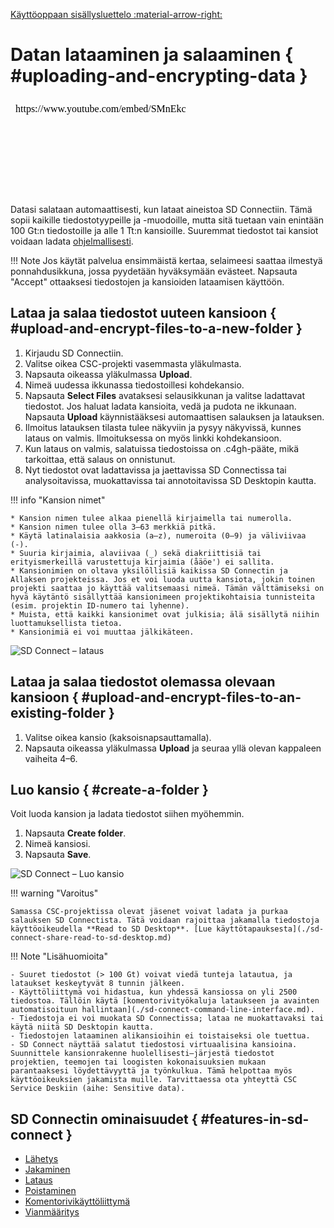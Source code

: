 [Käyttöoppaan sisällysluettelo :material-arrow-right:](sd-services-toc.md)

# Datan lataaminen ja salaaminen { #uploading-and-encrypting-data }

<iframe width="280" height="155" srcdoc="https://www.youtube.com/embed/SMnEkcS_HJw" title="YouTube video player" frameborder="0" allow="accelerometer; autoplay; clipboard-write; encrypted-media; gyroscope; picture-in-picture" allowfullscreen></iframe>

Datasi salataan automaattisesti, kun lataat aineistoa SD Connectiin. Tämä sopii kaikille tiedostotyypeille ja -muodoille, mutta sitä tuetaan vain enintään 100 Gt:n tiedostoille ja alle 1 Tt:n kansioille. Suuremmat tiedostot tai kansiot voidaan ladata [ohjelmallisesti](./sd-connect-command-line-interface.md).

!!! Note
    Jos käytät palvelua ensimmäistä kertaa, selaimeesi saattaa ilmestyä ponnahdusikkuna, jossa pyydetään hyväksymään evästeet. Napsauta "Accept" ottaaksesi tiedostojen ja kansioiden lataamisen käyttöön.

## Lataa ja salaa tiedostot uuteen kansioon { #upload-and-encrypt-files-to-a-new-folder }

1. Kirjaudu SD Connectiin.
2. Valitse oikea CSC-projekti vasemmasta yläkulmasta.
3. Napsauta oikeassa yläkulmassa **Upload**.
4. Nimeä uudessa ikkunassa tiedostoillesi kohdekansio.
5. Napsauta **Select Files** avataksesi selausikkunan ja valitse ladattavat tiedostot. Jos haluat ladata kansioita, vedä ja pudota ne ikkunaan. Napsauta **Upload** käynnistääksesi automaattisen salauksen ja latauksen.
6. Ilmoitus latauksen tilasta tulee näkyviin ja pysyy näkyvissä, kunnes lataus on valmis. Ilmoituksessa on myös linkki kohdekansioon.
7. Kun lataus on valmis, salatuissa tiedostoissa on .c4gh-pääte, mikä tarkoittaa, että salaus on onnistunut.
8. Nyt tiedostot ovat ladattavissa ja jaettavissa SD Connectissa tai analysoitavissa, muokattavissa tai annotoitavissa SD Desktopin kautta.

!!! info "Kansion nimet"

    * Kansion nimen tulee alkaa pienellä kirjaimella tai numerolla.
    * Kansion nimen tulee olla 3–63 merkkiä pitkä.
    * Käytä latinalaisia aakkosia (a–z), numeroita (0–9) ja väliviivaa (-).
    * Suuria kirjaimia, alaviivaa (_) sekä diakriittisiä tai erityismerkeillä varustettuja kirjaimia (åäöe') ei sallita.
    * Kansionimien on oltava yksilöllisiä kaikissa SD Connectin ja Allaksen projekteissa. Jos et voi luoda uutta kansiota, jokin toinen projekti saattaa jo käyttää valitsemaasi nimeä. Tämän välttämiseksi on hyvä käytäntö sisällyttää kansionimeen projektikohtaisia tunnisteita (esim. projektin ID-numero tai lyhenne).
    * Muista, että kaikki kansionimet ovat julkisia; älä sisällytä niihin luottamuksellista tietoa.
    * Kansionimiä ei voi muuttaa jälkikäteen.



![SD Connect – lataus](https://a3s.fi/docs-files/sensitive-data/SD_Connect/SDConnect_Upload.png)


## Lataa ja salaa tiedostot olemassa olevaan kansioon { #upload-and-encrypt-files-to-an-existing-folder }

1. Valitse oikea kansio (kaksoisnapsauttamalla).
2. Napsauta oikeassa yläkulmassa **Upload** ja seuraa yllä olevan kappaleen vaiheita 4–6.

## Luo kansio { #create-a-folder }

Voit luoda kansion ja ladata tiedostot siihen myöhemmin.

1. Napsauta **Create folder**.
2. Nimeä kansiosi.
3. Napsauta **Save**.

![SD Connect – Luo kansio](https://a3s.fi/docs-files/sensitive-data/SD_Connect/UseCase_CreateFolder.png)

!!! warning "Varoitus"

    Samassa CSC-projektissa olevat jäsenet voivat ladata ja purkaa salauksen SD Connectista. Tätä voidaan rajoittaa jakamalla tiedostoja käyttöoikeudella **Read to SD Desktop**. [Lue käyttötapauksesta](./sd-connect-share-read-to-sd-desktop.md)

!!! Note "Lisähuomioita"

    - Suuret tiedostot (> 100 Gt) voivat viedä tunteja latautua, ja lataukset keskeytyvät 8 tunnin jälkeen.
    - Käyttöliittymä voi hidastua, kun yhdessä kansiossa on yli 2500 tiedostoa. Tällöin käytä [komentorivityökaluja lataukseen ja avainten automatisoituun hallintaan](./sd-connect-command-line-interface.md).
    - Tiedostoja ei voi muokata SD Connectissa; lataa ne muokattavaksi tai käytä niitä SD Desktopin kautta.
    - Tiedostojen lataaminen alikansioihin ei toistaiseksi ole tuettua.
    - SD Connect näyttää salatut tiedostosi virtuaalisina kansioina. Suunnittele kansionrakenne huolellisesti—järjestä tiedostot projektien, teemojen tai loogisten kokonaisuuksien mukaan parantaaksesi löydettävyyttä ja työnkulkua. Tämä helpottaa myös käyttöoikeuksien jakamista muille. Tarvittaessa ota yhteyttä CSC Service Deskiin (aihe: Sensitive data).

## SD Connectin ominaisuudet { #features-in-sd-connect }

* [Lähetys](./sd-connect-upload.md)
* [Jakaminen](./sd-connect-share.md)
* [Lataus](./sd-connect-download.md)
* [Poistaminen](./sd-connect-delete.md)
* [Komentorivikäyttöliittymä](./sd-connect-command-line-interface.md)
* [Vianmääritys](./sd-connect-troubleshooting.md)